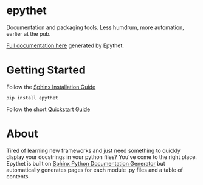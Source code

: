 # epythet

Documentation and packaging tools.
Less humdrum, more automation, earlier at the pub.

[Full documentation here](https://i2mint.github.io/epythet/index.html) generated by Epythet.

# Getting Started
Follow the [Sphinx Installation Guide](https://www.sphinx-doc.org/en/master/usage/installation.html)

```
pip install epythet
```
Follow the short [Quickstart Guide](https://i2mint.github.io/epythet/module_docs/epythet.html#quickstart)


# About
Tired of learning new frameworks and just need something to quickly display your docstrings in your python files? You've come to the right place. Epythet is built on
 [Sphinx Python Documentation Generator](https://www.sphinx-doc.org/en/master/index.html) but automatically generates pages for each module .py files and a table of contents.
